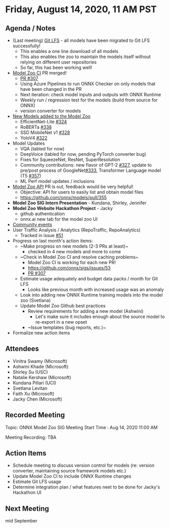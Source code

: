 # Friday, August 14, 2020, 11 AM PST

## Agenda / Notes
* (Last meeting) [Git LFS](https://github.com/onnx/models/issues/271) - all models have been migrated to Git LFS successfully! 
  * This enables a one line download of all models
  * This also enables the zoo to maintain the models itself without relying on different user repositories
  * So far, this has been working well!
* [Model Zoo CI](https://github.com/onnx/sigs/issues/53) PR merged!
  * [PR #307](https://github.com/onnx/models/pull/307)
  * Using Azure Pipelines to run ONNX Checker on only models that have been changed in the PR
  * Next iteration: check model inputs and outputs with ONNX Runtime
  * Weekly run / regression test for the models (build from source for ONNX)
  * version converter for models
* [New Models added to the Model Zoo](https://github.com/onnx/sigs/blob/master/models-tutorials/docs/ProposedModels.md)
  * EfficientNet-Lite [#324](https://github.com/onnx/models/pull/324)
  * RoBERTa [#338](https://github.com/onnx/models/pull/338)
  * SSD MobileNet v1 [#328](https://github.com/onnx/models/pull/328)
  * YoloV4 [#322](https://github.com/onnx/models/pull/322)
* Model Updates
  * VQA (tabled for now)
  * DeepVoice (tabled for now, pending PyTorch converter bug)
  * Fixes for SqueezeNet, ResNet, SuperResolution
  * Community contributions: new flavor of GPT-2 [#327](https://github.com/onnx/models/pull/327), update to pre/post process of GoogleNet[#333](https://github.com/onnx/models/pull/333), Transformer Language model (T5 [#357](https://github.com/onnx/models/pull/357))
  * ML Perf model updates / inclusions
* [Model Zoo API](https://github.com/onnx/models/pull/355) PR is out, feedback would be very helpful!
  * Objective: API for users to easily list and obtain model files
  * https://github.com/onnx/models/pull/355
* **Model Zoo SIG Intern Presentation** - Kundana, Shirley, Jennifer
* **Model Zoo Website Hackathon Project** - Jacky
  * github authentication
  * onnx.ai new tab for the model zoo UI
* [Community events](https://github.com/onnx/sigs/blob/master/models-tutorials/docs/CommunityEvents.md)
* User Traffic Analysis / Analytics (RepoTraffic, RepoAnalytics)
  * Tracked in issue [#51](https://github.com/onnx/sigs/issues/51)
* Progress on last month's action items:
  * ~Make progress on new models (2-3 PRs at least)~
    * checked in 4 new models and more to come
  * ~Check in Model Zoo CI and resolve caching problems~
    * Model Zoo CI is working for each new PR!
    * https://github.com/onnx/sigs/issues/53
    * [PR #307](https://github.com/onnx/models/pull/307)
  * Estimate usage adequately and budget data packs / month for Git LFS
    * Looks like previous month with increased usage was an anomaly
  * Look into adding new ONNX Runtime training models into the model zoo (Svetlana)
  * Update Model Zoo Github best practices
    * Review requirements for adding a new model (Ashwini)
      * Let's make sure it includes enough about the source model to re-export in a new opset
    * ~Issue templates (bug reports, etc.)~
* Formalize new action items

## Attendees 
* Vinitra Swamy (Microsoft)
* Ashwini Khade (Microsoft)
* Shirley Su (USC)
* Natalie Kershaw (Microsoft)
* Kundana Pillari (UCI)
* Svetlana Levitan
* Faith Xu (Microsoft)
* Jacky Chen (Microsoft)

## Recorded Meeting
Topic: ONNX Model Zoo SIG Meeting
Start Time : Aug 14, 2020 11:00 AM

Meeting Recording:
TBA

## Action Items
- Schedule meeting to discuss version control for models (re: version converter, maintaining source framework models etc.)
- Update Model Zoo CI to include ONNX Runtime changes
- Estimate Git LFS usage
- Determine integration plan / what features neet to be done for Jacky's Hackathon UI

## Next Meeting
mid September
